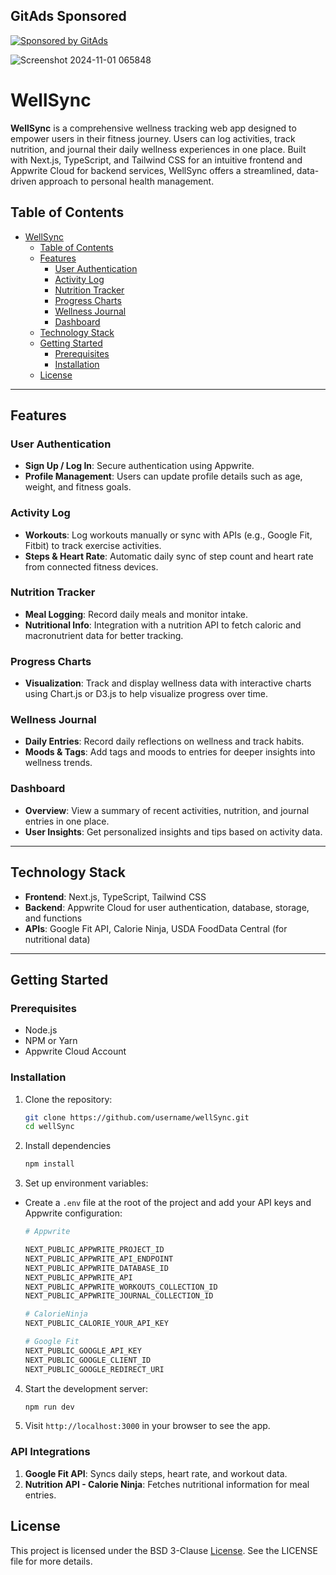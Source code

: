 ## GitAds Sponsored
[![Sponsored by GitAds](https://gitads.dev/v1/ad-serve?source=gurjeetsinghvirdee/wellsync@github)](https://gitads.dev/v1/ad-track?source=gurjeetsinghvirdee/wellsync@github)

![Screenshot 2024-11-01 065848](https://github.com/user-attachments/assets/99803fc9-d01f-4f57-b433-3592c66d1872)

# WellSync

**WellSync** is a comprehensive wellness tracking web app designed to empower users in their fitness journey. Users can log activities, track nutrition, and journal their daily wellness experiences in one place. Built with Next.js, TypeScript, and Tailwind CSS for an intuitive frontend and Appwrite Cloud for backend services, WellSync offers a streamlined, data-driven approach to personal health management.

## Table of Contents

- [WellSync](#wellsync)
  - [Table of Contents](#table-of-contents)
  - [Features](#features)
    - [User Authentication](#user-authentication)
    - [Activity Log](#activity-log)
    - [Nutrition Tracker](#nutrition-tracker)
    - [Progress Charts](#progress-charts)
    - [Wellness Journal](#wellness-journal)
    - [Dashboard](#dashboard)
  - [Technology Stack](#technology-stack)
  - [Getting Started](#getting-started)
    - [Prerequisites](#prerequisites)
    - [Installation](#installation)
  - [License](#license)

---

## Features

### User Authentication
- **Sign Up / Log In**: Secure authentication using Appwrite.
- **Profile Management**: Users can update profile details such as age, weight, and fitness goals.

### Activity Log
- **Workouts**: Log workouts manually or sync with APIs (e.g., Google Fit, Fitbit) to track exercise activities.
- **Steps & Heart Rate**: Automatic daily sync of step count and heart rate from connected fitness devices.

### Nutrition Tracker
- **Meal Logging**: Record daily meals and monitor intake.
- **Nutritional Info**: Integration with a nutrition API to fetch caloric and macronutrient data for better tracking.

### Progress Charts
- **Visualization**: Track and display wellness data with interactive charts using Chart.js or D3.js to help visualize progress over time.

### Wellness Journal
- **Daily Entries**: Record daily reflections on wellness and track habits.
- **Moods & Tags**: Add tags and moods to entries for deeper insights into wellness trends.

### Dashboard
- **Overview**: View a summary of recent activities, nutrition, and journal entries in one place.
- **User Insights**: Get personalized insights and tips based on activity data.

---

## Technology Stack

- **Frontend**: Next.js, TypeScript, Tailwind CSS
- **Backend**: Appwrite Cloud for user authentication, database, storage, and functions
- **APIs**: Google Fit API, Calorie Ninja, USDA FoodData Central (for nutritional data)

---

## Getting Started

### Prerequisites
- Node.js
- NPM or Yarn
- Appwrite Cloud Account

### Installation

1. Clone the repository:

   ```bash
   git clone https://github.com/username/wellSync.git
   cd wellSync

2. Install dependencies

    ```bash
    npm install
    ```

3. Set up environment variables:
- Create a `.env` file at the root of the project and add your API keys and Appwrite configuration:

    ```bash
    # Appwrite

    NEXT_PUBLIC_APPWRITE_PROJECT_ID
    NEXT_PUBLIC_APPWRITE_API_ENDPOINT
    NEXT_PUBLIC_APPWRITE_DATABASE_ID
    NEXT_PUBLIC_APPWRITE_API
    NEXT_PUBLIC_APPWRITE_WORKOUTS_COLLECTION_ID
    NEXT_PUBLIC_APPWRITE_JOURNAL_COLLECTION_ID

    # CalorieNinja
    NEXT_PUBLIC_CALORIE_YOUR_API_KEY

    # Google Fit
    NEXT_PUBLIC_GOOGLE_API_KEY
    NEXT_PUBLIC_GOOGLE_CLIENT_ID
    NEXT_PUBLIC_GOOGLE_REDIRECT_URI
    ```

4. Start the development server:

    ```bash
    npm run dev
    ```

5. Visit `http://localhost:3000` in your browser to see the app.


### API Integrations
1. **Google Fit API**: Syncs daily steps, heart rate, and workout data.
2. **Nutrition API - Calorie Ninja**: Fetches nutritional information for meal entries.

## License
This project is licensed under the BSD 3-Clause [License](https://github.com/gurjeetsinghvirdee/wellSync/blob/master/LICENSE). See the LICENSE file for more details.
